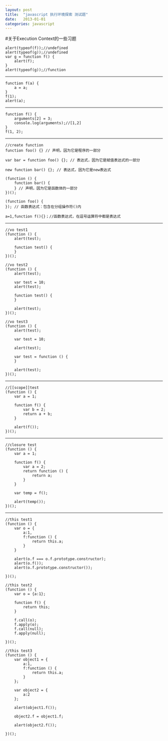 ```yaml
---
layout: post
title:  "javascript 执行环境探索 测试题"
date:   2013-01-01
categories: javascript
---
```

#关于Execution Context的一些习题

	alert(typeof(f));//undefined
    alert(typeof(g));//undefined
    var g = function f() {
        alert(f);
    }
    alert(typeof(g));//function
***
    function f(a) {
        a = a;
    }
    f(1);
    alert(a);
***
	function f() {
	    arguments[2] = 3;
	    console.log(arguments);//[1,2]
	}
	f(1, 2);       
***
	//create function
    function foo() {} // 声明，因为它是程序的一部分

    var bar = function foo() {}; // 表达式，因为它是赋值表达式的一部分

    new function bar() {}; // 表达式，因为它是new表达式

    (function () {
        function bar() {
        } // 声明，因为它是函数体的一部分
    })();

    (function foo() {
    }); // 函数表达式：包含在分组操作符()内

	a=1,function f(){}；//函数表达式，在逗号运算符中都是表达式
***
    //vo test1
    (function () {
        alert(test);

        function test() {
        }
    })();

    //vo test2
    (function () {
        alert(test);

        var test = 10;
        alert(test);

        function test() {
        }

        alert(test);
    })();

    //vo test3
    (function () {
        alert(test);

        var test = 10;

        alert(test);

        var test = function () {
        }

        alert(test);
    })();
***
    //[[scope]]test
    (function () {
        var a = 1;

        function f() {
            var b = 2;
            return a + b;
        }

        alert(f());
    })();
***
    //closure test
    (function () {
        var a = 1;

        function f() {
            var a = 2;
            return function () {
                return a;
            }
        }

        var temp = f();

        alert(temp());
    })();
***
    //this test1
    (function () {
        var o = {
            a:1,
            f:function () {
                return this.a;
            }
        }

        alert(o.f === o.f.prototype.constructor);
        alert(o.f());
        alert(o.f.prototype.constructor());

    })();

    //this test2
    (function () {
        var o = {a:1};

        function f() {
            return this;
        }

        f.call(o);
        f.apply(o);
        f.call(null);
        f.apply(null);

    })();

    //this test3
    (function () {
        var object1 = {
            a:1,
            f:function () {
                return this.a;
            }
        };

        var object2 = {
            a:2
        };

        alert(object1.f());

        object2.f = object1.f;

        alert(object2.f());

    })();